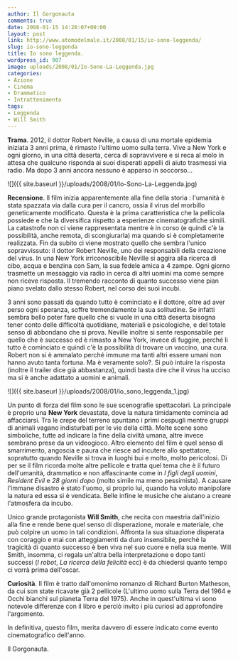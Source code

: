 ```yaml
---
author: Il Gorgonauta
comments: true
date: 2008-01-15 14:28:07+00:00
layout: post
link: http://www.atomodelmale.it/2008/01/15/io-sono-leggenda/
slug: io-sono-leggenda
title: Io sono leggenda.
wordpress_id: 907
image: uploads/2008/01/Io-Sono-La-Leggenda.jpg
categories:
- Azione
- Cinema
- Drammatico
- Intrattenimento
tags:
- Leggenda
- Will Smith
---
```


**Trama**. 2012, il dottor Robert Neville, a causa di una mortale epidemia iniziata 3 anni prima, è rimasto l'ultimo uomo sulla terra. Vive a New York e ogni giorno, in una città deserta, cerca di sopravvivere e si reca al molo in attesa che qualcuno risponda ai suoi disperati appelli di aiuto trasmessi via radio. Ma dopo 3 anni ancora nessuno è apparso in soccorso...

![]({{ site.baseurl }}/uploads/2008/01/Io-Sono-La-Leggenda.jpg)

**Recensione**. Il film inizia apparentemente alla fine della storia : l'umanità è stata spazzata via dalla cura per il cancro, ossia il virus del morbillo geneticamente modificato. Questa è la prima caratteristica che la pellicola possiede e che la diversifica rispetto a esperienze cinematografiche simili. La catastrofe non ci viene rappresentata mentre è in corso (e quindi c'è la possibilità, anche remota, di scongiurarla) ma quando si è completamente realizzata. Fin da subito ci viene mostrato quello che sembra l'unico sopravvissuto: il dottor Robert Neville, uno dei responsabili della creazione del virus. In una New York irriconoscibile Neville si aggira alla ricerca di cibo, acqua e benzina con Sam, la sua fedele amica a 4 zampe. Ogni giorno trasmette un messaggio via radio in cerca di altri uomini ma come sempre non riceve risposta. Il tremendo racconto di quanto successo viene pian piano svelato dallo stesso Robert, nel corso dei suoi incubi.

3 anni sono passati da quando tutto è cominciato e il dottore, oltre ad aver perso ogni speranza, soffre tremendamente la sua solitudine. Se infatti sembra bello poter fare quello che si vuole in una città deserta bisogna tener conto delle difficoltà quotidiane, materiali e psicologiche, e del totale senso di abbondano che si prova. Neville inoltre si sente responsabile per quello che è successo ed è rimasto a New York, invece di fuggire, perché li tutto è cominciato e quindi c'è la possibilità di trovare un vaccino, una cura. Robert non si è ammalato perché immune ma tanti altri essere umani non hanno avuto tanta fortuna. Ma è veramente solo?. Si può intuire la risposta (inoltre il trailer dice già abbastanza), quindi basta dire che il virus ha ucciso ma si è anche adattato a uomini e animali.

![]({{ site.baseurl }}/uploads/2008/01/io_sono_leggenda_1.jpg)

Un punto di forza del film sono le sue scenografie spettacolari. La principale è proprio una **New York** devastata, dove la natura timidamente comincia ad affacciarsi. Tra le crepe del terreno spuntano i primi cespugli mentre gruppi di animali vagano indisturbati per le vie della città. Molte scene sono simboliche, tutte ad indicare la fine della civiltà umana, altre invece sembrano prese da un videogioco. Altro elemento del film è quel senso di smarrimento, angoscia e paura che riesce ad incutere allo spettatore, sopratutto quando Neville si trova in luoghi bui e molto, molto pericolosi. Di per se il film ricorda molte altre pellicole e tratta quel tema che è il futuro dell'umanità, drammatico e non affascinante come in _I figli degli uomini_, _Resident Evil_ e _28 giorni dopo_ (molto simile ma meno pessimista). A causare l'immane disastro è stato l'uomo, si proprio lui, quando ha voluto manipolare la natura ed essa si è vendicata. Belle infine le musiche che aiutano a creare l'atmosfera da incubo.

Unico grande protagonista **Will Smith**, che recita con maestria dall'inizio alla fine e rende bene quel senso di disperazione, morale e materiale, che può colpire un uomo in tali condizioni. Affronta la sua situazione disperata con coraggio e mai con atteggiamenti da duro insensibile, perché la tragicità di quanto successo è ben viva nel suo cuore e nella sua mente. Will Smith, insomma, ci regala un'altra bella interpretazione e dopo tanti successi (_I robot_, _La ricerca della felicità_ ecc) è da chiedersi quanto tempo ci vorrà prima dell'oscar.

**Curiosità**. Il film è tratto dall'omonimo romanzo di Richard Burton Matheson, da cui son state ricavate già 2 pellicole (L'ultimo uomo sulla Terra del 1964 e Occhi bianchi sul pianeta Terra del 1975). Anche in quest'ultima vi sono notevole differenze con il libro e perciò invito i più curiosi ad approfondire l'argomento.

In definitiva, questo film, merita davvero di essere indicato come evento cinematografico dell'anno.

Il Gorgonauta.
